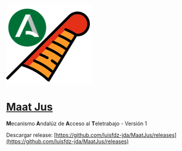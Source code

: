 ![alt text](https://github.com/luisfdz-jda/MaatJus/blob/master/MaatJus.png)

# [Maat Jus](https://es.wikipedia.org/wiki/Maat)

**M**ecanismo **A**ndalúz de **A**cceso al **T**eletrabajo - Versión 1

Descargar release: [https://github.com/luisfdz-jda/MaatJus/releases](https://github.com/luisfdz-jda/MaatJus/releases)